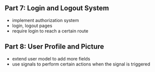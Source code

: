 ## Part 7: Login and Logout System
- implement authorization system
- login, logout pages
- require login to reach a certain route

## Part 8: User Profile and Picture
- extend user model to add more fields
- use signals to perform certain actions when the signal is triggered
